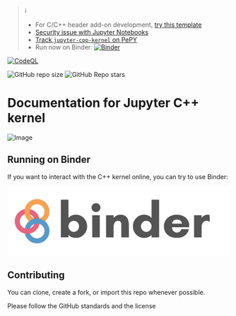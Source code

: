 > ℹ️
> * For C/C++ header add-on development, [try this template](https://github.com/shiroinekotfs/jupyter-cpp-header-template)
> * [Security issue with Jupyter Notebooks](https://github.com/shiroinekotfs/jupyter-cpp-kernel/discussions/20)
> * [Track `jupyter-cpp-kernel` on PePY](https://www.pepy.tech/projects/jupyter-cpp-kernel)
> * Run now on Binder: [![Binder](https://mybinder.org/badge_logo.svg)](https://mybinder.org/v2/gh/shiroinekotfs/jupyter-cpp-kernel-doc/stable?filepath=Getting%20started.ipynb)

[![CodeQL](https://github.com/shiroinekotfs/jupyter-cpp-kernel/actions/workflows/codeql.yml/badge.svg)](https://github.com/shiroinekotfs/jupyter-cpp-kernel/actions/workflows/codeql.yml)

![GitHub repo size](https://img.shields.io/github/repo-size/shiroinekotfs/jupyter-cpp-kernel-doc)
![GitHub Repo stars](https://img.shields.io/github/stars/shiroinekotfs/jupyter-cpp-kernel-doc)

# Documentation for Jupyter C++ kernel

![Image](https://github.com/shiroinekotfs/jupyter-cpp-kernel/assets/115929530/201d3f51-fa4c-44d4-bc2b-4ea2a252f13c)

## Running on Binder

If you want to interact with the C++ kernel online, you can try to use Binder:

[![Binder](https://raw.githubusercontent.com/shiroinekotfs/jupyter-cpp-kernel-doc/38dff4d01ef4afdcc9b2370830201ce40324431e/binder-logo.svg)](https://mybinder.org/v2/gh/shiroinekotfs/jupyter-cpp-kernel-doc/stable?filepath=Getting%20started.ipynb)

## Contributing

You can clone, create a fork, or import this repo whenever possible.

Please follow the GitHub standards and the license
